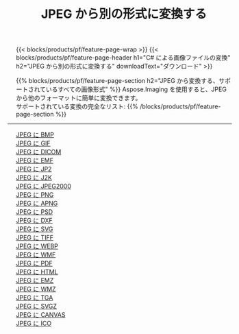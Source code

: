 ﻿---
title: JPEG から別の形式に変換する 
weight: 3920
url: /ja/net/conversion/from/jpeg 
lang: ja
langdirlevel: 2
locales: zh-hans,ja,it,ru,de,es,fr,nl,id,lt,pl,pt,vi,tr,ko,zh-hant,ar,hi,th,sv,cs,uk,he
description: Aspose.Imaging を使用すると、JPEG から別のフォーマットに簡単に変換できます
---

{{< blocks/products/pf/feature-page-wrap >}}
{{< blocks/products/pf/feature-page-header h1="C# による画像ファイルの変換" h2="JPEG から別の形式に変換する" downloadText="ダウンロード" >}}


{{% blocks/products/pf/feature-page-section  h2="JPEG から変換する、サポートされているすべての画像形式" %}}
Aspose.Imaging を使用すると、JPEG から他のフォーマットに簡単に変換できます。
<br/>
サポートされている変換の完全なリスト:
{{% /blocks/products/pf/feature-page-section %}}
<div class="container-fluid productfamilypage bg-gray">
    <div class="convertypes bg-gray agp-content section">
        <div class="container">
		<hr style="margin-left:-20px;"/>
		<div class="row other-converters">
		    <div class='col-md-2 other-converter remove-lp remove-rp'><a href="/imaging/ja/net/conversion/jpeg-to-bmp" >JPEG に BMP</a></div><div class='col-md-2 other-converter remove-lp remove-rp'><a href="/imaging/ja/net/conversion/jpeg-to-gif" >JPEG に GIF</a></div><div class='col-md-2 other-converter remove-lp remove-rp'><a href="/imaging/ja/net/conversion/jpeg-to-dicom" >JPEG に DICOM</a></div><div class='col-md-2 other-converter remove-lp remove-rp'><a href="/imaging/ja/net/conversion/jpeg-to-emf" >JPEG に EMF</a></div><div class='col-md-2 other-converter remove-lp remove-rp'><a href="/imaging/ja/net/conversion/jpeg-to-jp2" >JPEG に JP2</a></div><div class='col-md-2 other-converter remove-lp remove-rp'><a href="/imaging/ja/net/conversion/jpeg-to-j2k" >JPEG に J2K</a></div><div class='col-md-2 other-converter remove-lp remove-rp'><a href="/imaging/ja/net/conversion/jpeg-to-jpeg2000" >JPEG に JPEG2000</a></div><div class='col-md-2 other-converter remove-lp remove-rp'><a href="/imaging/ja/net/conversion/jpeg-to-png" >JPEG に PNG</a></div><div class='col-md-2 other-converter remove-lp remove-rp'><a href="/imaging/ja/net/conversion/jpeg-to-apng" >JPEG に APNG</a></div><div class='col-md-2 other-converter remove-lp remove-rp'><a href="/imaging/ja/net/conversion/jpeg-to-psd" >JPEG に PSD</a></div><div class='col-md-2 other-converter remove-lp remove-rp'><a href="/imaging/ja/net/conversion/jpeg-to-dxf" >JPEG に DXF</a></div><div class='col-md-2 other-converter remove-lp remove-rp'><a href="/imaging/ja/net/conversion/jpeg-to-svg" >JPEG に SVG</a></div><div class='col-md-2 other-converter remove-lp remove-rp'><a href="/imaging/ja/net/conversion/jpeg-to-tiff" >JPEG に TIFF</a></div><div class='col-md-2 other-converter remove-lp remove-rp'><a href="/imaging/ja/net/conversion/jpeg-to-webp" >JPEG に WEBP</a></div><div class='col-md-2 other-converter remove-lp remove-rp'><a href="/imaging/ja/net/conversion/jpeg-to-wmf" >JPEG に WMF</a></div><div class='col-md-2 other-converter remove-lp remove-rp'><a href="/imaging/ja/net/conversion/jpeg-to-pdf" >JPEG に PDF</a></div><div class='col-md-2 other-converter remove-lp remove-rp'><a href="/imaging/ja/net/conversion/jpeg-to-html" >JPEG に HTML</a></div><div class='col-md-2 other-converter remove-lp remove-rp'><a href="/imaging/ja/net/conversion/jpeg-to-emz" >JPEG に EMZ</a></div><div class='col-md-2 other-converter remove-lp remove-rp'><a href="/imaging/ja/net/conversion/jpeg-to-wmz" >JPEG に WMZ</a></div><div class='col-md-2 other-converter remove-lp remove-rp'><a href="/imaging/ja/net/conversion/jpeg-to-tga" >JPEG に TGA</a></div><div class='col-md-2 other-converter remove-lp remove-rp'><a href="/imaging/ja/net/conversion/jpeg-to-svgz" >JPEG に SVGZ</a></div><div class='col-md-2 other-converter remove-lp remove-rp'><a href="/imaging/ja/net/conversion/jpeg-to-canvas" >JPEG に CANVAS</a></div><div class='col-md-2 other-converter remove-lp remove-rp'><a href="/imaging/ja/net/conversion/jpeg-to-ico" >JPEG に ICO</a></div>
                </div>
        </div>
    </div>
</div>
<br/>

